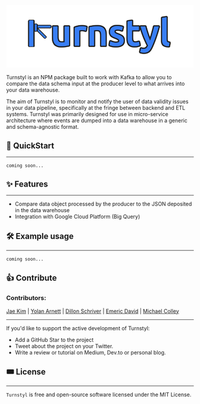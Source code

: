 ![Turnstyl](./assets/turnstile-logo-v2-a.png)

Turnstyl is an NPM package built to work with Kafka to allow you to compare the data schema input at the producer level to what arrives into your data warehouse.

The aim of Turnstyl is to monitor and notify the user of data validity issues in your data pipeline, specifically at the fringe between backend and ETL systems. Turnstyl was primarily designed for use in micro-service architecture where events are dumped into a data warehouse in a generic and schema-agnostic format.

## 🚀 QuickStart

---

```
coming soon...
```

## ✨ Features

---

- Compare data object processed by the producer to the JSON deposited in the data warehouse
- Integration with Google Cloud Platform (Big Query)

## 🛠️ Example usage

---

```
coming soon...
```

## 👍 Contribute

### Contributors:

[Jae Kim](https://github.com/jaeklm) | [Yolan Arnett](https://github.com/yarnett) | [Dillon Schriver](https://github.com/Dillon-Schriver) | [Emeric David](https://github.com/emeric-gh) | [Michael Colley](https://github.com/michaelecolley)

---

If you'd like to support the active development of Turnstyl:

- Add a GitHub Star to the project
- Tweet about the project on your Twitter.
- Write a review or tutorial on Medium, Dev.to or personal blog.

## 🎟️ License

---

`Turnstyl` is free and open-source software licensed under the MIT License.

